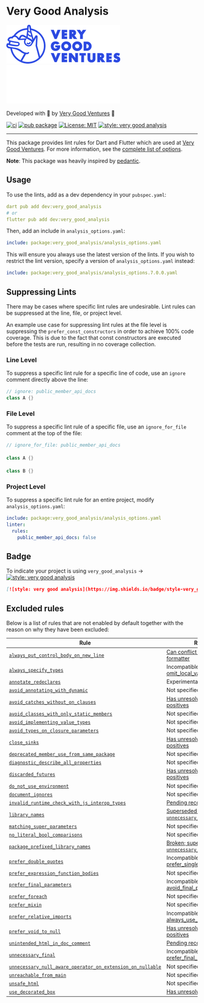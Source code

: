 # Very Good Analysis

[![Very Good Ventures][logo_black]][very_good_ventures_link_light]
[![Very Good Ventures][logo_white]][very_good_ventures_link_dark]

Developed with 💙 by [Very Good Ventures][very_good_ventures_link] 🦄

[![ci][ci_badge]][ci_badge_link]
[![pub package][pub_badge]][pub_badge_link]
[![License: MIT][license_badge]][license_badge_link]
[![style: very good analysis][badge]][badge_link]

---

This package provides lint rules for Dart and Flutter which are used at [Very Good Ventures][very_good_ventures_link]. For more information, see the [complete list of options][analysis_options_yaml].

**Note**: This package was heavily inspired by [pedantic][pedantic_link].

## Usage

To use the lints, add as a dev dependency in your `pubspec.yaml`:

```yaml
dart pub add dev:very_good_analysis
# or
flutter pub add dev:very_good_analysis
```

Then, add an include in `analysis_options.yaml`:

```yaml
include: package:very_good_analysis/analysis_options.yaml
```

This will ensure you always use the latest version of the lints. If you wish to restrict the lint version, specify a version of `analysis_options.yaml` instead:

```yaml
include: package:very_good_analysis/analysis_options.7.0.0.yaml
```

## Suppressing Lints

There may be cases where specific lint rules are undesirable. Lint rules can be suppressed at the line, file, or project level.

An example use case for suppressing lint rules at the file level is suppressing the `prefer_const_constructors` in order to achieve 100% code coverage. This is due to the fact that const constructors are executed before the tests are run, resulting in no coverage collection.

### Line Level

To suppress a specific lint rule for a specific line of code, use an `ignore` comment directly above the line:

```dart
// ignore: public_member_api_docs
class A {}
```

### File Level

To suppress a specific lint rule of a specific file, use an `ignore_for_file` comment at the top of the file:

```dart
// ignore_for_file: public_member_api_docs

class A {}

class B {}
```

### Project Level

To suppress a specific lint rule for an entire project, modify `analysis_options.yaml`:

```yaml
include: package:very_good_analysis/analysis_options.yaml
linter:
  rules:
    public_member_api_docs: false
```

## Badge

To indicate your project is using `very_good_analysis` →
[![style: very good analysis][badge]][badge_link]

```md
[![style: very good analysis](https://img.shields.io/badge/style-very_good_analysis-B22C89.svg)](https://pub.dev/packages/very_good_analysis)
```

## Excluded rules

Below is a list of rules that are not enabled by default together with the reason on why they have been excluded:

<!-- start:excluded_rules_table -->

| Rule                                                                                                                                                       | Reason                                                                                                                       |
| ---------------------------------------------------------------------------------------------------------------------------------------------------------- | ---------------------------------------------------------------------------------------------------------------------------- |
| [`always_put_control_body_on_new_line`](https://dart.dev/tools/linter-rules/always_put_control_body_on_new_line)                                           | [Can conflict with the Dart formatter](https://dart.dev/tools/linter-rules/always_put_control_body_on_new_line)              |
| [`always_specify_types`](https://dart.dev/tools/linter-rules/always_specify_types)                                                                         | Incompatible with [omit_local_variable_types](https://dart.dev/tools/linter-rules/omit_local_variable_types)                 |
| [`annotate_redeclares`](https://dart.dev/tools/linter-rules/annotate_redeclares)                                                                           | Experimental                                                                                                                 |
| [`avoid_annotating_with_dynamic`](https://dart.dev/tools/linter-rules/avoid_annotating_with_dynamic)                                                       | Not specified                                                                                                                |
| [`avoid_catches_without_on_clauses`](https://dart.dev/tools/linter-rules/avoid_catches_without_on_clauses)                                                 | [Has unresolved false positives](https://github.com/dart-lang/linter/issues/3023)                                            |
| [`avoid_classes_with_only_static_members`](https://dart.dev/tools/linter-rules/avoid_classes_with_only_static_members)                                     | Not specified                                                                                                                |
| [`avoid_implementing_value_types`](https://dart.dev/tools/linter-rules/avoid_implementing_value_types)                                                     | Not specified                                                                                                                |
| [`avoid_types_on_closure_parameters`](https://dart.dev/tools/linter-rules/avoid_types_on_closure_parameters)                                               | Not specified                                                                                                                |
| [`close_sinks`](https://dart.dev/tools/linter-rules/close_sinks)                                                                                           | [Has unresolved false positives](https://github.com/dart-lang/linter/issues/1381)                                            |
| [`deprecated_member_use_from_same_package`](https://dart.dev/tools/linter-rules/deprecated_member_use_from_same_package)                                   | Not specified                                                                                                                |
| [`diagnostic_describe_all_properties`](https://dart.dev/tools/linter-rules/diagnostic_describe_all_properties)                                             | Not specified                                                                                                                |
| [`discarded_futures`](https://dart.dev/tools/linter-rules/discarded_futures)                                                                               | [Has unresolved false positives](https://github.com/VeryGoodOpenSource/very_good_analysis/issues/74#issuecomment-1668425410) |
| [`do_not_use_environment`](https://dart.dev/tools/linter-rules/do_not_use_environment)                                                                     | Not specified                                                                                                                |
| [`document_ignores`](https://dart.dev/tools/linter-rules/document_ignores)                                                                                 | Not specified                                                                                                                |
| [`invalid_runtime_check_with_js_interop_types`](https://dart.dev/tools/linter-rules/invalid_runtime_check_with_js_interop_types)                           | [Pending recommendation](https://github.com/dart-lang/lints/issues/188)                                                      |
| [`library_names`](https://dart.dev/tools/linter-rules/library_names)                                                                                       | [Superseded by `unnecessary_library_name`](https://github.com/dart-lang/lints/issues/172)                                    |
| [`matching_super_parameters`](https://dart.dev/tools/linter-rules/matching_super_parameters)                                                               | Not specified                                                                                                                |
| [`no_literal_bool_comparisons`](https://dart.dev/tools/linter-rules/no_literal_bool_comparisons)                                                           | Not specified                                                                                                                |
| [`package_prefixed_library_names`](https://dart.dev/tools/linter-rules/package_prefixed_library_names)                                                     | [Broken; superseded by `unnecessary_library_name`](https://github.com/dart-lang/lints/issues/172)                            |
| [`prefer_double_quotes`](https://dart.dev/tools/linter-rules/prefer_double_quotes)                                                                         | Incompatible with [prefer_single_quotes](https://dart.dev/tools/linter-rules/prefer_single_quotes)                           |
| [`prefer_expression_function_bodies`](https://dart.dev/tools/linter-rules/prefer_expression_function_bodies)                                               | Not specified                                                                                                                |
| [`prefer_final_parameters`](https://dart.dev/tools/linter-rules/prefer_final_parameters)                                                                   | Incompatible with [avoid_final_parameters](https://dart.dev/tools/linter-rules/avoid_final_parameters)                       |
| [`prefer_foreach`](https://dart.dev/tools/linter-rules/prefer_foreach)                                                                                     | Not specified                                                                                                                |
| [`prefer_mixin`](https://dart.dev/tools/linter-rules/prefer_mixin)                                                                                         | Not specified                                                                                                                |
| [`prefer_relative_imports`](https://dart.dev/tools/linter-rules/prefer_relative_imports)                                                                   | Incompatible with [always_use_package_imports](https://dart.dev/tools/linter-rules/always_use_package_imports)               |
| [`prefer_void_to_null`](https://dart.dev/tools/linter-rules/prefer_void_to_null)                                                                           | [Has unresolved false positives](https://github.com/dart-lang/linter/issues/4758)                                            |
| [`unintended_html_in_doc_comment`](https://dart.dev/tools/linter-rules/unintended_html_in_doc_comment)                                                     | [Pending recommendation](https://github.com/dart-lang/lints/issues/192)                                                      |
| [`unnecessary_final`](https://dart.dev/tools/linter-rules/unnecessary_final)                                                                               | Incompatible with [prefer_final_locals](https://dart.dev/tools/linter-rules/prefer_final_locals)                             |
| [`unnecessary_null_aware_operator_on_extension_on_nullable`](https://dart.dev/tools/linter-rules/unnecessary_null_aware_operator_on_extension_on_nullable) | Not specified                                                                                                                |
| [`unreachable_from_main`](https://dart.dev/tools/linter-rules/unreachable_from_main)                                                                       | Not specified                                                                                                                |
| [`unsafe_html`](https://dart.dev/tools/linter-rules/unsafe_html)                                                                                           | Not specified                                                                                                                |
| [`use_decorated_box`](https://dart.dev/tools/linter-rules/use_decorated_box)                                                                               | [Has unresolved malfunctions](https://github.com/dart-lang/linter/issues/3286)                                               |

<!-- end:excluded_rules_table -->

[analysis_options_yaml]: https://github.com/VeryGoodOpenSource/very_good_analysis/blob/main/lib/analysis_options.7.0.0.yaml
[ci_badge]: https://github.com/VeryGoodOpenSource/very_good_analysis/workflows/ci/badge.svg
[ci_badge_link]: https://github.com/VeryGoodOpenSource/very_good_analysis/actions
[badge]: https://img.shields.io/badge/style-very_good_analysis-B22C89.svg
[badge_link]: https://pub.dev/packages/very_good_analysis
[license_badge]: https://img.shields.io/badge/license-MIT-blue.svg
[license_badge_link]: https://opensource.org/licenses/MIT
[logo_black]: https://raw.githubusercontent.com/VGVentures/very_good_brand/main/styles/README/vgv_logo_black.png#gh-light-mode-only
[logo_white]: https://raw.githubusercontent.com/VGVentures/very_good_brand/main/styles/README/vgv_logo_white.png#gh-dark-mode-only
[pedantic_link]: https://github.com/dart-lang/pedantic
[pub_badge]: https://img.shields.io/pub/v/very_good_analysis.svg
[pub_badge_link]: https://pub.dartlang.org/packages/very_good_analysis
[very_good_ventures_link]: https://verygood.ventures
[very_good_ventures_link_dark]: https://verygood.ventures#gh-dark-mode-only
[very_good_ventures_link_light]: https://verygood.ventures#gh-light-mode-only
